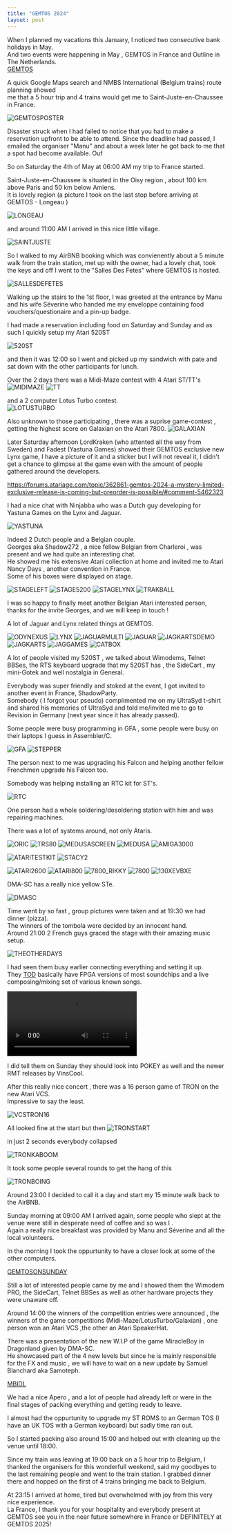 ```yaml
---
title: "GEMTOS 2024"
layout: post
---
```


When I planned my vacations this January, I noticed two consecutive bank holidays in May.  
And two events were happening in May , GEMTOS in France and Outline in The Netherlands.  
[GEMTOS](https://gemtos.forumactif.com/f1-gemtos-convention)



A quick Google Maps search and NMBS International (Belgium trains) route planning showed  
me that a 5 hour trip and 4 trains would get me to Saint-Juste-en-Chaussee in France.  

![GEMTOSPOSTER](https://servimg.com/view/20177531/90)

Disaster struck when I had failed to notice that you had to make a reservation upfront to be able to attend. Since the deadline had passed, I emailed the organiser "Manu" and about
a week later he got back to me that a spot had become available.  Ouf  

So on Saturday the 4th of May at 06:00 AM my trip to France started.

Saint-Juste-en-Chaussee is situated in the Oisy region , about 100 km above Paris and 50 km below Amiens.  
It is lovely region (a picture I took on the last stop before arriving at GEMTOS - Longeau )

![LONGEAU](/assets/images/LONGEAU.JPG)

and around 11:00 AM I arrived in this nice little village.

![SAINTJUSTE](/assets/images/SAINTJUSTE.JPG)

So I walked to my AirBNB booking which was convienently about a 5 minute walk from the train station, met up with the owner, had a lovely chat, took the keys and off I went to
the "Salles Des Fetes" where GEMTOS is hosted.

![SALLESDEFETES](/assets/images/SALLESDEFETES.JPG)

Walking up the stairs to the 1st floor, I was greeted at the entrance by Manu and his wife Séverine who handed me my enveloppe containing food vouchers/questionaire and a pin-up badge. 

I had made a reservation including food on Saturday and Sunday and as such I quickly setup my Atari 520ST 

![520ST](/assets/images/520ST.JPG)

and then it was 12:00 so I went and picked up my sandwich with pate and sat down with the other participants for lunch.

Over the 2 days there was a Midi-Maze contest with 4 Atari ST/TT's 
![MIDIMAZE](/assets/images/MIDIMAZE.JPG)
![TT](/assets/images/TT.JPG)

and a 2 computer Lotus Turbo contest.  
![LOTUSTURBO](/assets/images/LOTUSTURBO.JPG)

Also unknown to those participating , there was a suprise game-contest , getting the highest score on Galaxian on the Atari 7800.
![GALAXIAN](/assets/images/GALAXIAN.JPG)

Later Saturday afternoon LordKraken (who attented all the way from Sweden) and Fadest (Yastuna Games) showed their GEMTOS exclusive new Lynx game, I have a picture of it and a sticker but I will not reveal it, I didn't get a chance to glimpse at the game even with the amount of people gathered around the developers.

https://forums.atariage.com/topic/362861-gemtos-2024-a-mystery-limited-exclusive-release-is-coming-but-preorder-is-possible/#comment-5462323

I had a nice chat with Ninjabba who was a Dutch guy developing for Yastuna Games on the Lynx and Jaguar.

![YASTUNA](/assets/images/YASTUNA.JPG)

Indeed 2 Dutch people and a Belgian couple.  
Georges aka Shadow272 , a nice fellow Belgian from Charleroi , was present and we had quite an interesting chat.  
He showed me his extensive Atari collection at home and invited me to Atari Nancy Days , another convention in France.  
Some of his boxes were displayed on stage.

![STAGELEFT](/assets/images/STAGELEFT.JPG)
![STAGE5200](/assets/images/STAGE5200.JPG)
![STAGELYNX](/assets/images/STAGELYNX.JPG)
![TRAKBALL](/assets/images/TRAKBALL.JPG)

I was so happy to finally meet another Belgian Atari interested person, thanks for the invite Georges, and we will keep in touch !

A lot of Jaguar and Lynx related things at GEMTOS.

![ODYNEXUS](/assets/images/ODYNEXUS.JPG)
![LYNX](/assets/images/LYNX.JPG)
![JAGUARMULTI](/assets/images/JAGUARMULTI.JPG)
![JAGUAR](/assets/images/JAGUAR.JPG)
![JAGKARTSDEMO](/assets/images/JAGKARTSDEMO.JPG)
![JAGKARTS](/assets/images/JAGKARTS.JPG)
![JAGGAMES](/assets/images/JAGGAMES.JPG)
![CATBOX](/assets/images/CATBOX.JPG)

A lot of people visited my 520ST , we talked about Wimodems, Telnet BBSes, the RTS keyboard upgrade that my 520ST has , the SideCart , my mini-Gotek and well nostalgia in General.

Everybody was super friendly and stoked at the event, I got invited to another event in France, ShadowParty.  
Somebody ( I forgot your pseudo) complimented me on my UltraSyd t-shirt and shared his memories
of UltraSyd and told me/invited me to go to Revision in Germany (next year since it has already passed).

Some people were busy programming in GFA , some people were busy on their laptops I guess in Assembler/C.

![GFA](/assets/images/GFA.JPG)
![STEPPER](/assets/images/STEPPER.JPG)

The person next to me was upgrading his Falcon and helping another fellow Frenchmen upgrade his Falcon too.

Somebody was helping installing an RTC kit for ST's.

![RTC](/assets/images/RTC.JPG)

One person had a whole soldering/desoldering station with him and was repairing machines.

There was a lot of systems around, not only Ataris.

![ORIC](/assets/images/ORIC.JPG)
![TRS80](/assets/images/TRS80.JPG)
![MEDUSASCREEN](/assets/images/MEDUSASCREEN.JPG)
![MEDUSA](/assets/images/MEDUSA.JPG)
![AMIGA3000](/assets/images/AMIGA3000.JPG)

![ATARITESTKIT](/assets/images/ATARITESTKIT.JPG)
![STACY2](/assets/images/STACY2.JPG)

![ATARI2600](/assets/images/ATARI2600.JPG)
![ATARI800](/assets/images/ATARI800.JPG)
![7800_RIKKY](/assets/images/7800_RIKKY.JPG)
![7800](/assets/images/7800.JPG)
![130XEVBXE](/assets/images/130XEVBXE.JPG)

DMA-SC has a really nice yellow STe.

![DMASC](/assets/images/DMASC.JPG)

Time went by so fast , group pictures were taken and at 19:30 we had dinner (pizza).  
The winners of the tombola were decided by an innocent hand.  
Around 21:00 2 French guys graced the stage with their amazing music setup.

![THEOTHERDAYS](/assets/images/THEOTHERDAY.JPG)

I had seen them busy earlier connecting everything and setting it up.  
They [TOD](theotherdays.net) basically have FPGA versions of most soundchips and a
live composing/mixing set of various known songs.  

![MOVIE](/assets/images/THEOTHERDAY.MOV)

I did tell them on Sunday they should look into POKEY as well and the newer RMT releases by VinsCool.   

After this really nice concert , there was a 16 person game of TRON on the new Atari VCS.  
Impressive to say the least.

![VCSTRON16](/assets/images/VCSTRON16.JPG)

All looked fine at the start but then
![TRONSTART](/assets/images/TRONSTART.JPG)

in just 2 seconds everybody collapsed

![TRONKABOOM](/assets/images/TRONKABOOM.JPG)

It took some people several rounds to get the hang of this

![TRONBOING](/assets/images/TRONBOING.JPG)

Around 23:00 I decided to call it a day and start my 15 minute walk back to the AirBNB.  

Sunday morning at 09:00 AM I arrived again, some people who slept at the venue were still
in desperate need of coffee and so was I .  
Again a really nice breakfast was provided by Manu and Séverine and all the local volunteers.

In the morning I took the oppurtunity to have a closer look at some of the other computers.   

[GEMTOSONSUNDAY](/assets/images/GEMTOS.JPG)

Still a lot of interested people came by me and I showed them the Wimodem PRO, the SideCart, Telnet BBSes as well as other hardware projects they were unaware off.

Around 14:00 the winners of the competition entries were announced , the winners of the
game competitions (Midi-Maze/LotusTurbo/Galaxian) , one person won an Atari VCS ,the other
an Atari SpeakerHat.

There was a presentation of the new W.I.P of the game MiracleBoy in Dragonland given by
DMA-SC.  
He showcased part of the 4 new levels but since he is mainly responsible for the FX and music , we will have to wait on a new update by Samuel Blanchard aka Samoteph.

[MBIDL](https://github.com/samoteph/MiracleBoyInDragonLand)

We had a nice Apero , and a lot of people had already left or were in the final stages
of packing everything and getting ready to leave.

I almost had the oppurtunity to upgrade my ST ROMS to an German TOS (I have an UK TOS with a German keyboard) but sadly time ran out.

So I started packing also around 15:00 and helped out with cleaning up the venue until
18:00.

Since my train was leaving at 19:00 back on a 5 hour trip to Belgium, I thanked the organisers for this wonderfull weekend, said my goodbyes to the last remaining people
and went to the train station.   I grabbed dinner there and hopped on the first of 4 trains bringing me back to Belgium.

At 23:15 I arrived at home, tired but overwhelmed with joy from this very nice experience.   
La France, I thank you for your hospitality and everybody present at GEMTOS see you in the
near future somewhere in France or DEFINITELY at GEMTOS 2025!
